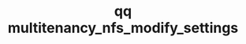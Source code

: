 ---
category: multitenancy
command: multitenancy_nfs_modify_settings
optional_options:
- alternate: []
  help: ID of tenant to modify settings for
  name: --tenant-id
  required: true
- alternate: []
  help: Enables mounting with the NFSv4.1 protocol
  name: --enable-v4
  required: false
- alternate: []
  help: Disables mounting with the NFSv4.1 protocol
  name: --disable-v4
  required: false
- alternate: []
  help: Enables mounting with KRB5 security
  name: --enable-krb5
  required: false
- alternate: []
  help: Disables mounting with KRB5 security
  name: --disable-krb5
  required: false
- alternate: []
  help: Enables mounting with KRB5p security
  name: --enable-krb5p
  required: false
- alternate: []
  help: Disables mounting with KRB5p security
  name: --disable-krb5p
  required: false
- alternate: []
  help: Enables mounting with KRB5i security
  name: --enable-krb5i
  required: false
- alternate: []
  help: Disables mounting with KRB5i security
  name: --disable-krb5i
  required: false
- alternate: []
  help: Enables mounting with AUTH_SYS security
  name: --enable-auth-sys
  required: false
- alternate: []
  help: Disables mounting with AUTH_SYS security
  name: --disable-auth-sys
  required: false
permalink: /qq-cli-command-guide/multitenancy/multitenancy_nfs_modify_settings.html
positional_options: []
sidebar: qq_cli_command_reference_sidebar
summary: This section explains how to use the <code>qq multitenancy_nfs_modify_settings</code>
  command.
synopsis: Modify NFS settings for a tenant
title: qq multitenancy_nfs_modify_settings
usage: "qq multitenancy_nfs_modify_settings [-h] --tenant-id TENANT_ID [--enable-v4\
  \ | --disable-v4] [--enable-krb5 | --disable-krb5]\n    [--enable-krb5p | --disable-krb5p]\
  \ [--enable-krb5i | --disable-krb5i]\n    [--enable-auth-sys | --disable-auth-sys]"
zendesk_source: qq CLI Command Guide

---